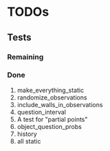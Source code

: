 # TODOs

## Tests

### Remaining

### Done

1. make_everything_static
1. randomize_observations
1. include_walls_in_observations
1. question_interval
1. A test for "partial points"
1. object_question_probs
1. history
1. all static
